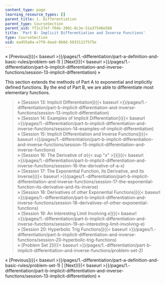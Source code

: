```yaml
---
content_type: page
learning_resource_types: []
parent_title: 1. Differentiation
parent_type: CourseSection
parent_uid: ff2c27ef-f0de-3981-0c3e-51a37548e568
title: 'Part B: Implicit Differentiation and Inverse Functions'
type: CourseSection
uid: ea455a8a-e7f0-daad-0b8d-5033112f5f5e
---
```


« [Previous]({{< baseurl >}}/pages/1.-differentiation/part-a-definition-and-basic-rules/problem-set-1) | [Next]({{< baseurl >}}/pages/1.-differentiation/part-b-implicit-differentiation-and-inverse-functions/session-13-implicit-differentiation) »

This section extends the methods of Part A to exponential and implicitly defined functions. By the end of Part B, we are able to differentiate most elementary functions.

> » [Session 13: Implicit Differentiation]({{< baseurl >}}/pages/1.-differentiation/part-b-implicit-differentiation-and-inverse-functions/session-13-implicit-differentiation)  
> » [Session 14: Examples of Implicit Differentiation]({{< baseurl >}}/pages/1.-differentiation/part-b-implicit-differentiation-and-inverse-functions/session-14-examples-of-implicit-differentiation)  
> » [Session 15: Implicit Differentiation and Inverse Functions]({{< baseurl >}}/pages/1.-differentiation/part-b-implicit-differentiation-and-inverse-functions/session-15-implicit-differentiation-and-inverse-functions)  
> » [Session 16: The Derivative of _a_{{< sup "_x_" >}}]({{< baseurl >}}/pages/1.-differentiation/part-b-implicit-differentiation-and-inverse-functions/session-16-the-derivative-of-a-x)  
> » [Session 17: The Exponential Function, its Derivative, and its Inverse]({{< baseurl >}}/pages/1.-differentiation/part-b-implicit-differentiation-and-inverse-functions/session-17-the-exponential-function-its-derivative-and-its-inverse)  
> » [Session 18: Derivatives of other Exponential Functions]({{< baseurl >}}/pages/1.-differentiation/part-b-implicit-differentiation-and-inverse-functions/session-18-derivatives-of-other-exponential-functions)  
> » [Session 19: An Interesting Limit Involving _e_]({{< baseurl >}}/pages/1.-differentiation/part-b-implicit-differentiation-and-inverse-functions/session-19-an-interesting-limit-involving-e)  
> » [Session 20: Hyperbolic Trig Functions]({{< baseurl >}}/pages/1.-differentiation/part-b-implicit-differentiation-and-inverse-functions/session-20-hyperbolic-trig-functions)  
> » [Problem Set 2]({{< baseurl >}}/pages/1.-differentiation/part-b-implicit-differentiation-and-inverse-functions/problem-set-2)

« [Previous]({{< baseurl >}}/pages/1.-differentiation/part-a-definition-and-basic-rules/problem-set-1) | [Next]({{< baseurl >}}/pages/1.-differentiation/part-b-implicit-differentiation-and-inverse-functions/session-13-implicit-differentiation) »